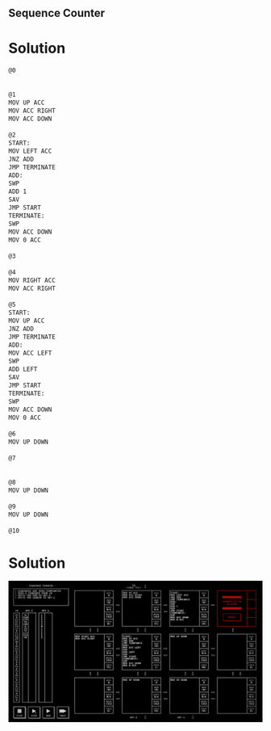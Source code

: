 ## Sequence Counter

# Solution

```
@0


@1
MOV UP ACC
MOV ACC RIGHT
MOV ACC DOWN

@2
START:
MOV LEFT ACC
JNZ ADD
JMP TERMINATE
ADD:
SWP
ADD 1
SAV
JMP START
TERMINATE:
SWP
MOV ACC DOWN
MOV 0 ACC

@3

@4
MOV RIGHT ACC
MOV ACC RIGHT

@5
START:
MOV UP ACC
JNZ ADD
JMP TERMINATE
ADD:
MOV ACC LEFT
SWP
ADD LEFT
SAV
JMP START
TERMINATE:
SWP
MOV ACC DOWN
MOV 0 ACC

@6
MOV UP DOWN

@7


@8
MOV UP DOWN

@9
MOV UP DOWN

@10

```

# Solution

![](/assets/images/2020-12-26-13-50-24.png)

